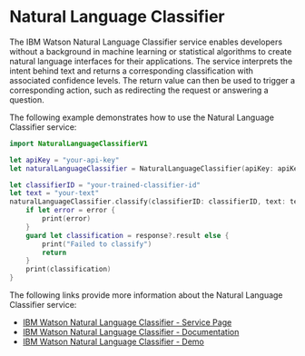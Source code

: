 # Natural Language Classifier

The IBM Watson Natural Language Classifier service enables developers without a background in machine learning or statistical algorithms to create natural language interfaces for their applications. The service interprets the intent behind text and returns a corresponding classification with associated confidence levels. The return value can then be used to trigger a corresponding action, such as redirecting the request or answering a question.

The following example demonstrates how to use the Natural Language Classifier service:

```swift
import NaturalLanguageClassifierV1

let apiKey = "your-api-key"
let naturalLanguageClassifier = NaturalLanguageClassifier(apiKey: apiKey)

let classifierID = "your-trained-classifier-id"
let text = "your-text"
naturalLanguageClassifier.classify(classifierID: classifierID, text: text) { response, error in
	if let error = error {
        print(error)
    }
    guard let classification = response?.result else {
        print("Failed to classify")
        return
    }
    print(classification)
}
```

The following links provide more information about the Natural Language Classifier service:

* [IBM Watson Natural Language Classifier - Service Page](https://www.ibm.com/watson/services/natural-language-classifier/)
* [IBM Watson Natural Language Classifier - Documentation](https://cloud.ibm.com/docs/natural-language-classifier/natural-language-classifier-overview.html)
* [IBM Watson Natural Language Classifier - Demo](https://natural-language-classifier-demo.ng.bluemix.net/)
